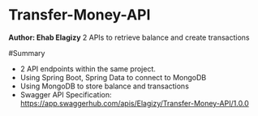 # Transfer-Money-API
**Author: Ehab Elagizy**
2 APIs to retrieve balance and create transactions

#Summary 
- 2 API endpoints within the same project.
- Using Spring Boot, Spring Data to connect to MongoDB
- Using MongoDB to store balance and transactions
- Swagger API Specification: https://app.swaggerhub.com/apis/Elagizy/Transfer-Money-API/1.0.0
